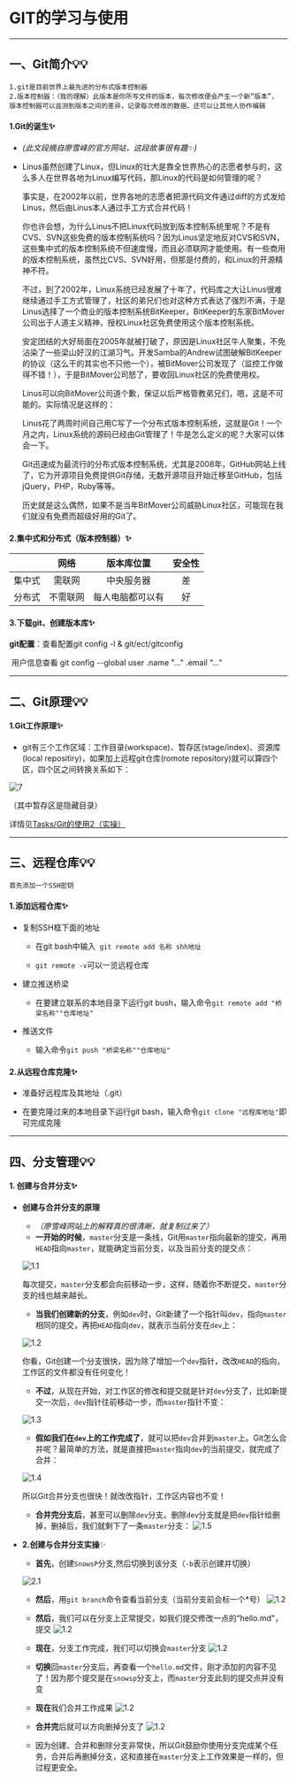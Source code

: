 # GIT的学习与使用
-------
## 一、Git简介💡💡
```
1.git是目前世界上最先进的分布式版本控制器
2.版本控制器：（我的理解）此版本是你所写文件的版本，每次修改便会产生一个新“版本”，
版本控制器可以监测到版本之间的差异，记录每次修改的数据，还可以让其他人协作编辑
```
#### 1.Git的诞生✨

- *(此文段摘自廖雪峰的官方网站，这段故事很有趣✨)*

- Linus虽然创建了Linux，但Linux的壮大是靠全世界热心的志愿者参与的，这么多人在世界各地为Linux编写代码，那Linux的代码是如何管理的呢？

  事实是，在2002年以前，世界各地的志愿者把源代码文件通过diff的方式发给Linus，然后由Linus本人通过手工方式合并代码！

  你也许会想，为什么Linus不把Linux代码放到版本控制系统里呢？不是有CVS、SVN这些免费的版本控制系统吗？因为Linus坚定地反对CVS和SVN，这些集中式的版本控制系统不但速度慢，而且必须联网才能使用。有一些商用的版本控制系统，虽然比CVS、SVN好用，但那是付费的，和Linux的开源精神不符。

  不过，到了2002年，Linux系统已经发展了十年了，代码库之大让Linus很难继续通过手工方式管理了，社区的弟兄们也对这种方式表达了强烈不满，于是Linus选择了一个商业的版本控制系统BitKeeper，BitKeeper的东家BitMover公司出于人道主义精神，授权Linux社区免费使用这个版本控制系统。

  安定团结的大好局面在2005年就被打破了，原因是Linux社区牛人聚集，不免沾染了一些梁山好汉的江湖习气。开发Samba的Andrew试图破解BitKeeper的协议（这么干的其实也不只他一个），被BitMover公司发现了（监控工作做得不错！），于是BitMover公司怒了，要收回Linux社区的免费使用权。

  Linus可以向BitMover公司道个歉，保证以后严格管教弟兄们，嗯，这是不可能的。实际情况是这样的：

  Linus花了两周时间自己用C写了一个分布式版本控制系统，这就是Git！一个月之内，Linux系统的源码已经由Git管理了！牛是怎么定义的呢？大家可以体会一下。

  Git迅速成为最流行的分布式版本控制系统，尤其是2008年，GitHub网站上线了，它为开源项目免费提供Git存储，无数开源项目开始迁移至GitHub，包括jQuery，PHP，Ruby等等。

  历史就是这么偶然，如果不是当年BitMover公司威胁Linux社区，可能现在我们就没有免费而超级好用的Git了。
#### 2.集中式和分布式（版本控制器）✨
|     |网络|版本库位置|安全性|
|:---:|:---:|:---:|:---:|
|集中式|需联网|中央服务器|差|
|分布式|不需联网|每人电脑都可以有|好|

#### 3.下载git、创建版本库✨

**git配置**：查看配置git config -l   & git/ect/gitconfig

​				     用户信息查看 git config --global user .name  "..." .email "..."

----------
## 二、Git原理💡💡

#### 1.Git工作原理✨

* git有三个工作区域：工作目录(workspace)、暂存区(stage/index)、资源库(local repositiry)，如果加上远程git仓库(romote repository)就可以算四个区，四个区之间转换关系如下：

![7](https://github.com/SnowSPomPom/Tasks/blob/main/image/7.jpg)

  （其中暂存区是隐藏目录）
  
  详情见[Tasks/Git的使用2（实操）](https://github.com/SnowSPomPom/Tasks/blob/main/Git的使用2（实操）.md)
  
-----------
## 三、远程仓库💡💡

```
首先添加一个SSH密钥
```

#### 1.添加远程仓库✨

* 复制SSH框下面的地址

  * 在git bash中输入` git remote add 名称 shh地址`

  * `git remote -v`可以一览远程仓库

* 建立推送桥梁

  * 在要建立联系的本地目录下运行git bush，输入命令`git remote add "桥梁名称""仓库地址"`
  
* 推送文件

  * 输入命令`git push "桥梁名称""仓库地址"`

#### 2.从远程仓库克隆✨

+ 准备好远程库及其地址（.git）

+ 在要克隆过来的本地目录下运行git bash，输入命令`git clone "远程库地址"`即可完成克隆

--------------
## 四、分支管理💡💡

#### 1. 创建与合并分支✨

* **创建与合并分支的原理**
  * *（廖雪峰网站上的解释真的很清晰，就复制过来了）*
  * **一开始的时候**，`master`分支是一条线，Git用`master`指向最新的提交，再用`HEAD`指向`master`，就能确定当前分支，以及当前分支的提交点： 
  
  ![1.1](https://github.com/SnowSPomPom/Tasks/blob/main/image/git%E5%88%86%E6%94%AF/1.1.png)
  
    每次提交，`master`分支都会向前移动一步，这样，随着你不断提交，`master`分支的线也越来越长。
  * **当我们创建新的分支**，例如`dev`时，Git新建了一个指针叫`dev`，指向`master`相同的提交，再把`HEAD`指向`dev`，就表示当前分支在`dev`上：  
  
  ![1.2](https://github.com/SnowSPomPom/Tasks/blob/main/image/git%E5%88%86%E6%94%AF/1.2.png)
   
    你看，Git创建一个分支很快，因为除了增加一个`dev`指针，改改`HEAD`的指向，工作区的文件都没有任何变化！
  * **不过**，从现在开始，对工作区的修改和提交就是针对`dev`分支了，比如新提交一次后，`dev`指针往前移动一步，而`master`指针不变：
   
   ![1.3](https://github.com/SnowSPomPom/Tasks/blob/main/image/git%E5%88%86%E6%94%AF/1.3.png)
  
  * **假如我们在`dev`上的工作完成了**，就可以把`dev`合并到`master`上。Git怎么合并呢？最简单的方法，就是直接把`master`指向`dev`的当前提交，就完成了合并： 
   
   ![1.4](https://github.com/SnowSPomPom/Tasks/blob/main/image/git%E5%88%86%E6%94%AF/1.4.png)
  
    所以Git合并分支也很快！就改改指针，工作区内容也不变！
  * **合并完分支后**，甚至可以删除`dev`分支。删除`dev`分支就是把`dev`指针给删掉，删掉后，我们就剩下了一条`master`分支：
   ![1.5](https://github.com/SnowSPomPom/Tasks/blob/main/image/git%E5%88%86%E6%94%AF/1.5.png)
* **2.创建与合并分支实操**✨
  * **首先**，创建`SnowsP`分支,然后切换到该分支（`-b`表示创建并切换）
   
   ![2.1](https://github.com/SnowSPomPom/Tasks/blob/main/image/git%E5%88%86%E6%94%AF/2.1.png)
  
  * **然后**，用`git branch`命令查看当前分支（当前分支前会标一个*号）
   ![1.2](https://github.com/SnowSPomPom/Tasks/blob/main/image/git%E5%88%86%E6%94%AF/2.2.png)
   
  * **然后**，我们可以在分支上正常提交，如我们提交修改一点的“hello.md"，提交
   ![1.2](https://github.com/SnowSPomPom/Tasks/blob/main/image/git%E5%88%86%E6%94%AF/2.3.png)
   
  * **现在**，分支工作完成，我们可以切换会`master`分支
   ![1.2](https://github.com/SnowSPomPom/Tasks/blob/main/image/git%E5%88%86%E6%94%AF/2.4.png)
   
  * **切换**回`master`分支后，再查看一个`hello.md`文件，刚才添加的内容不见了！因为那个提交是在`snowsp`分支上，而`master`分支此刻的提交点并没有变
   
  * **现在**我们合并工作成果
    ![1.2](https://github.com/SnowSPomPom/Tasks/blob/main/image/git%E5%88%86%E6%94%AF/2.5.png)
    
  * **合并完**后就可以方向删掉分支了
   ![1.2](https://github.com/SnowSPomPom/Tasks/blob/main/image/git%E5%88%86%E6%94%AF/2.6.png)
  * 因为创建、合并和删除分支非常快，所以Git鼓励你使用分支完成某个任务，合并后再删掉分支，这和直接在`master`分支上工作效果是一样的，但过程更安全。



​    



